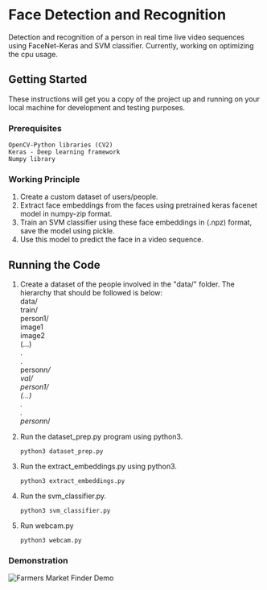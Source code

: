 # Face Detection and Recognition
Detection and recognition of a person in real time live video sequences using FaceNet-Keras and SVM classifier. Currently, working on optimizing the cpu usage.

## Getting Started
These instructions will get you a copy of the project up and running on your local machine for development and testing purposes. <br/>

### Prerequisites

```
OpenCV-Python libraries (CV2)
Keras - Deep learning framework
Numpy library
```
### Working Principle
1. Create a custom dataset of users/people. <br />
2. Extract face embeddings from the faces using pretrained keras facenet model in numpy-zip format. <br />
3. Train an SVM classifier using these face embeddings in (.npz) format, save the model using pickle.
4. Use this model to predict the face in a video sequence.  

## Running the Code

1. Create a dataset of the people involved in the "data/" folder. The hierarchy that should be followed is below: <br />
   data/ <br />
    </t>train/ <br />
      </t> </t> person1/ <br />
      </t> </t> </t>  image1<br />
      </t></t></t>  image2 <br />
      </t></t></t>  (...) <br />
      </t></t></t> .<br />
      </t></t></t> .<br />
      </t></t></t> person*n/<br />
    </t> val/<br />
      </t></t> person1/<br />
      </t></t></t> (...)<br />
      </t></t></t> .<br />
      </t></t></t>.<br />
      </t></t></t> person*n/<br />

2. Run the dataset_prep.py program using python3.
   ```
   python3 dataset_prep.py
   ```

3. Run the extract_embeddings.py using python3.
   ```
   python3 extract_embeddings.py
   ```

4. Run the svm_classifier.py.
   ```
   python3 svm_classifier.py
   ```

5. Run webcam.py
   ```
   python3 webcam.py
   ```
   
### Demonstration
![Farmers Market Finder Demo](ScreenCapture_10-01-2020-00.42.46.gif)
   
